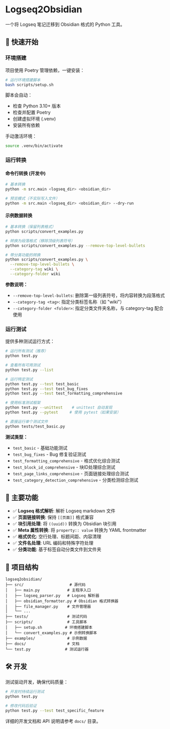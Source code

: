 # Logseq2Obsidian

一个将 Logseq 笔记迁移到 Obsidian 格式的 Python 工具。

## 🚀 快速开始

### 环境搭建

项目使用 Poetry 管理依赖，一键安装：

```bash
# 运行环境搭建脚本
bash scripts/setup.sh
```

脚本会自动：
- 检查 Python 3.10+ 版本
- 检查并配置 Poetry
- 创建虚拟环境 (.venv)
- 安装所有依赖

手动激活环境：
```bash
source .venv/bin/activate
```

### 运行转换

#### 命令行转换 (开发中)
```bash
# 基本转换
python -m src.main <logseq_dir> <obsidian_dir>

# 预览模式（不实际写入文件）
python -m src.main <logseq_dir> <obsidian_dir> --dry-run
```

#### 示例数据转换
```bash
# 基本转换（保留列表格式）
python scripts/convert_examples.py

# 转换为段落格式（移除顶级列表符号）
python scripts/convert_examples.py --remove-top-level-bullets

# 带分类功能的转换
python scripts/convert_examples.py \
  --remove-top-level-bullets \
  --category-tag wiki \
  --category-folder wiki
```

**参数说明：**
- `--remove-top-level-bullets`: 删除第一级列表符号，将内容转换为段落格式
- `--category-tag <tag>`: 指定分类标签名称（如 "wiki"）
- `--category-folder <folder>`: 指定分类文件夹名称，与 category-tag 配合使用

### 运行测试

提供多种测试运行方式：

```bash
# 运行所有测试（推荐）
python test.py

# 查看所有可用测试
python test.py --list

# 运行特定测试
python test.py --test test_basic
python test.py --test test_bug_fixes
python test.py --test test_formatting_comprehensive

# 使用标准测试框架
python test.py --unittest    # unittest 自动发现
python test.py --pytest     # 使用 pytest（如果安装）

# 直接运行单个测试文件
python tests/test_basic.py
```

**测试类型：**
- `test_basic` - 基础功能测试
- `test_bug_fixes` - Bug 修复验证测试
- `test_formatting_comprehensive` - 格式优化综合测试
- `test_block_id_comprehensive` - 块ID处理综合测试
- `test_page_links_comprehensive` - 页面链接处理综合测试
- `test_category_detection_comprehensive` - 分类检测综合测试

## 🎯 主要功能

- ✅ **Logseq 格式解析**: 解析 Logseq markdown 文件
- ✅ **页面链接转换**: 保持 `[[页面]]` 格式兼容
- ✅ **块引用处理**: 将 `((uuid))` 转换为 Obsidian 块引用
- ✅ **Meta 属性转换**: 将 `property:: value` 转换为 YAML frontmatter
- ✅ **格式优化**: 空行处理、标题间距、内容清理
- ✅ **文件名处理**: URL 编码和特殊字符处理
- ✅ **分类功能**: 基于标签自动分类文件到文件夹

## 📁 项目结构

```
logseq2obsidian/
├── src/                    # 源代码
│   ├── main.py            # 主程序入口
│   ├── logseq_parser.py   # Logseq 解析器
│   ├── obsidian_formatter.py # Obsidian 格式转换器
│   ├── file_manager.py    # 文件管理器
│   └── ...
├── tests/                 # 测试代码
├── scripts/               # 工具脚本
│   ├── setup.sh          # 环境搭建脚本
│   └── convert_examples.py # 示例转换脚本
├── examples/              # 示例数据
├── docs/                  # 文档
└── test.py               # 测试运行器
```

## 🛠️ 开发

测试驱动开发，确保代码质量：

```bash
# 开发时持续运行测试
python test.py

# 修改代码后验证
python test.py --test test_specific_feature
```

详细的开发文档和 API 说明请参考 `docs/` 目录。